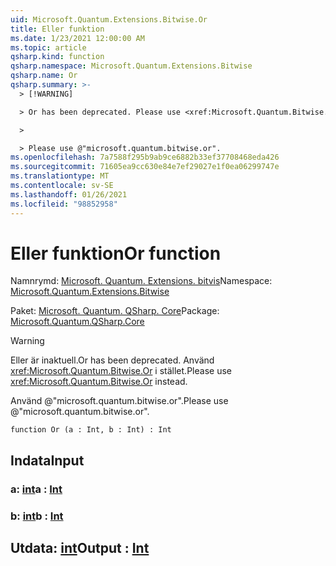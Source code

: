 ```yaml
---
uid: Microsoft.Quantum.Extensions.Bitwise.Or
title: Eller funktion
ms.date: 1/23/2021 12:00:00 AM
ms.topic: article
qsharp.kind: function
qsharp.namespace: Microsoft.Quantum.Extensions.Bitwise
qsharp.name: Or
qsharp.summary: >-
  > [!WARNING]

  > Or has been deprecated. Please use <xref:Microsoft.Quantum.Bitwise.Or> instead.

  >

  > Please use @"microsoft.quantum.bitwise.or".
ms.openlocfilehash: 7a7588f295b9ab9ce6882b33ef37708468eda426
ms.sourcegitcommit: 71605ea9cc630e84e7ef29027e1f0ea06299747e
ms.translationtype: MT
ms.contentlocale: sv-SE
ms.lasthandoff: 01/26/2021
ms.locfileid: "98852958"
---
```

# <a name="or-function"></a><span data-ttu-id="cc831-102">Eller funktion</span><span class="sxs-lookup"><span data-stu-id="cc831-102">Or function</span></span>

<span data-ttu-id="cc831-103">Namnrymd: [Microsoft. Quantum. Extensions. bitvis](xref:Microsoft.Quantum.Extensions.Bitwise)</span><span class="sxs-lookup"><span data-stu-id="cc831-103">Namespace: [Microsoft.Quantum.Extensions.Bitwise](xref:Microsoft.Quantum.Extensions.Bitwise)</span></span>

<span data-ttu-id="cc831-104">Paket: [Microsoft. Quantum. QSharp. Core](https://nuget.org/packages/Microsoft.Quantum.QSharp.Core)</span><span class="sxs-lookup"><span data-stu-id="cc831-104">Package: [Microsoft.Quantum.QSharp.Core](https://nuget.org/packages/Microsoft.Quantum.QSharp.Core)</span></span>


> [!WARNING]
> <span data-ttu-id="cc831-105">Eller är inaktuell.</span><span class="sxs-lookup"><span data-stu-id="cc831-105">Or has been deprecated.</span></span> <span data-ttu-id="cc831-106">Använd <xref:Microsoft.Quantum.Bitwise.Or> i stället.</span><span class="sxs-lookup"><span data-stu-id="cc831-106">Please use <xref:Microsoft.Quantum.Bitwise.Or> instead.</span></span>
>
> <span data-ttu-id="cc831-107">Använd @"microsoft.quantum.bitwise.or".</span><span class="sxs-lookup"><span data-stu-id="cc831-107">Please use @"microsoft.quantum.bitwise.or".</span></span>



```qsharp
function Or (a : Int, b : Int) : Int
```


## <a name="input"></a><span data-ttu-id="cc831-108">Indata</span><span class="sxs-lookup"><span data-stu-id="cc831-108">Input</span></span>

### <a name="a--int"></a><span data-ttu-id="cc831-109">a: [int](xref:microsoft.quantum.lang-ref.int)</span><span class="sxs-lookup"><span data-stu-id="cc831-109">a : [Int](xref:microsoft.quantum.lang-ref.int)</span></span>




### <a name="b--int"></a><span data-ttu-id="cc831-110">b: [int](xref:microsoft.quantum.lang-ref.int)</span><span class="sxs-lookup"><span data-stu-id="cc831-110">b : [Int](xref:microsoft.quantum.lang-ref.int)</span></span>





## <a name="output--int"></a><span data-ttu-id="cc831-111">Utdata: [int](xref:microsoft.quantum.lang-ref.int)</span><span class="sxs-lookup"><span data-stu-id="cc831-111">Output : [Int](xref:microsoft.quantum.lang-ref.int)</span></span>

